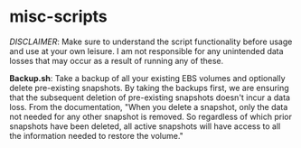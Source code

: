 # misc-scripts
*DISCLAIMER*: Make sure to understand the script functionality before usage and use at your own leisure. I am not responsible for any unintended data losses that may occur as a result of running any of these.


**Backup.sh**: Take a backup of all your existing EBS volumes and optionally delete pre-existing snapshots. By taking the backups first, we are ensuring that the subsequent deletion of pre-existing snapshots doesn't incur a data loss. From the documentation, "When you delete a snapshot, only the data not needed for any other snapshot is removed. So regardless of which prior snapshots have been deleted, all active snapshots will have access to all the information needed to restore the volume."
